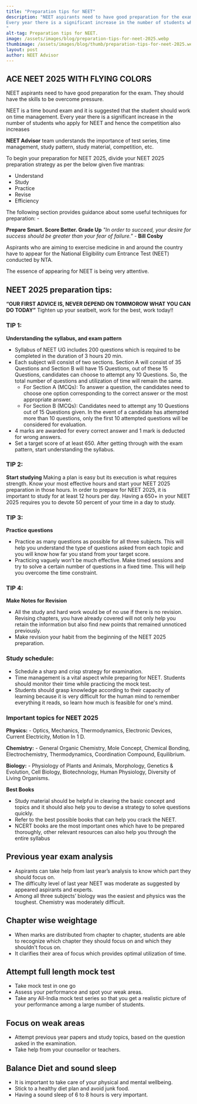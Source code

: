 ```yaml
---
title: "Preparation tips for NEET"
description: "NEET aspirants need to have good preparation for the exam. They should have the skills to be overcome pressure. it's a time bound exam and it is suggested that the student should work on time management.
Every year there is a significant increase in the number of students who apply for NEET and hence the competition also increases.
"
alt-tag: Preparation tips for NEET.
image: /assets/images/blog/preparation-tips-for-neet-2025.webp
thumbimage: /assets/images/blog/thumb/preparation-tips-for-neet-2025.webp
layout: post
author: NEET Advisor
---
```



## ACE NEET 2025 WITH FLYING COLORS
NEET aspirants need to have good preparation for the exam. They should have the skills to be overcome pressure.

NEET is a time bound exam and it is suggested that the student should work on time management.
Every year there is a significant increase in the number of students who apply for NEET and hence the competition also increases

**NEET Advisor** team understands the importance of test series, time management, study pattern, study material, competition, etc. 

To begin your preparation for NEET 2025, divide your NEET 2025 preparation strategy as per the below given five mantras:
 - Understand
 - Study
 - Practice
 - Revise
 - Efficiency


The following section provides guidance about some useful techniques for preparation: -

**Prepare Smart. Score Better. Grade Up**
*"In order to succeed, your desire for success should be greater than your fear of failure."* - **Bill Cosby**

Aspirants who are aiming to exercise medicine in and around the country have to appear for the National Eligibility cum Entrance Test (NEET) conducted by NTA.

The essence of appearing for NEET is being very attentive.

## NEET 2025 preparation tips:
**“OUR FIRST ADVICE IS, NEVER DEPEND ON TOMMOROW WHAT YOU CAN DO TODAY”**
Tighten up your seatbelt, work for the best, work today!!

### TIP 1:
**Understanding the syllabus, and exam pattern**
- Syllabus of NEET UG includes 200 questions which is required to be completed in the duration of 3 hours 20 min.
- Each subject will consist of two sections. Section A will consist of 35 Questions and Section B will have 15 Questions, out of these 15 Questions, candidates can choose to attempt any 10 Questions. So, the total number of questions and utilization of time will remain the same.
  - For Section A (MCQs): To answer a question, the candidates need to choose one option corresponding to the correct answer or the most appropriate answer.
  - For Section B (MCQs): Candidates need to attempt any 10 Questions out of 15 Questions given. In the event of a candidate has attempted more than 10 questions, only the first 10 attempted questions will be considered for evaluation.
- 4 marks are awarded for every correct answer and 1 mark is deducted for wrong answers.
- Set a target score of at least 650. After getting through with the exam pattern, start understanding the syllabus.

### TIP 2:
**Start studying** Making a plan is easy but its execution is what requires strength. Know your most effective hours and start your NEET 2025 preparation in those hours. In order to prepare for NEET 2025, it is important to study for at least 12 hours per day. Having a 650+ in your NEET 2025 requires you to devote 50 percent of your time in a day to study.

### TIP 3:
**Practice questions** 
- Practice as many questions as possible for all three subjects. This will help you understand the type of questions asked from each topic and you will know how far you stand from your target score.
- Practicing vaguely won’t be much effective. Make timed sessions and try to solve a certain number of questions in a fixed time. This will help you overcome the time constraint.

### TIP 4:
**Make Notes for Revision** 
- All the study and hard work would be of no use if there is no revision. Revising chapters, you have already covered will not only help you retain the information but also find new points that remained unnoticed previously.
- Make revision your habit from the beginning of the NEET 2025 preparation.

### Study schedule:
- Schedule a sharp and crisp strategy for examination.
- Time management is a vital aspect while preparing for NEET. Students should monitor their time while practicing the mock test.
- Students should grasp knowledge according to their capacity of learning because it is very difficult for the human mind to remember everything it reads, so learn how much is feasible for one's mind.

### Important topics for NEET 2025
**Physics:** - Optics, Mechanics, Thermodynamics, Electronic Devices, Current Electricity, Motion In 1 D.

**Chemistry:** - General Organic Chemistry, Mole Concept, Chemical Bonding, Electrochemistry, Thermodynamics, Coordination Compound, Equilibrium.

**Biology:** - Physiology of Plants and Animals, Morphology, Genetics & Evolution, Cell Biology, Biotechnology, Human Physiology, Diversity of Living Organisms.

**Best Books**
- Study material should be helpful in clearing the basic concept and topics and it should also help you to devise a strategy to solve questions quickly.
- Refer to the best possible books that can help you crack the NEET. 
- NCERT books are the most important ones which have to be prepared thoroughly, other relevant resources can also help you through the entire syllabus

## Previous year exam analysis
- Aspirants can take help from last year’s analysis to know which part they should focus on.
- The difficulty level of last year NEET was moderate as suggested by appeared aspirants and experts.
- Among all three subjects’ biology was the easiest and physics was the toughest. Chemistry was moderately difficult.

## Chapter wise weightage
- When marks are distributed from chapter to chapter, students are able to recognize which chapter they should focus on and which they shouldn't focus on.
- It clarifies their area of focus which provides optimal utilization of time.

## Attempt full length mock test
- Take mock test in one go
- Assess your performance and spot your weak areas.
- Take any All-India mock test series so that you get a realistic picture of your performance among a large number of students.

## Focus on weak areas
- Attempt previous year papers and study topics, based on the question asked in the examination.
- Take help from your counsellor or teachers.

## Balance Diet and sound sleep
- It is important to take care of your physical and mental wellbeing.
- Stick to a healthy diet plan and avoid junk food.
- Having a sound sleep of 6 to 8 hours is very important.
